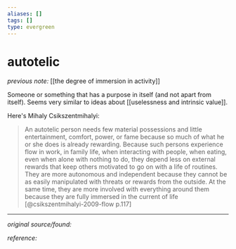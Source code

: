 ```yaml
---
aliases: []
tags: []
type: evergreen
---
```


# autotelic

_previous note:_ [[the degree of immersion in activity]]

Someone or something that has a purpose in itself (and not apart from itself). Seems very similar to ideas about [[uselessness and intrinsic value]]. 

Here's Mihaly Csikszentmihalyi:

> An autotelic person needs few material possessions and little entertainment, comfort, power, or fame because so much of what he or she does is already rewarding. Because such persons experience flow in work, in family life, when interacting with people, when eating, even when alone with nothing to do, they depend less on external rewards that keep others motivated to go on with a life of routines. They are more autonomous and independent because they cannot be as easily manipulated with threats or rewards from the outside. At the same time, they are more involved with everything around them because they are fully immersed in the current of life [@csikszentmihalyi-2009-flow p.117]

---

_original source/found:_ 

_reference:_ 



